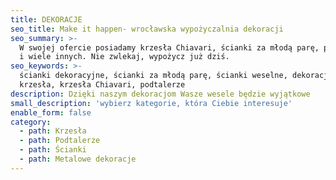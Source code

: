 ```yaml
---
title: DEKORACJE
seo_title: Make it happen- wrocławska wypożyczalnia dekoracji
seo_summary: >-
  W swojej ofercie posiadamy krzesła Chiavari, ścianki za młodą parę, podtalerze
  i wiele innych. Nie zwlekaj, wypożycz już dziś.
seo_keywords: >-
  ścianki dekoracyjne, ścianki za młodą parę, ścianki weselne, dekoracje,
  krzesła, krzesła Chiavari, podtalerze
description: Dzięki naszym dekoracjom Wasze wesele będzie wyjątkowe
small_description: 'wybierz kategorie, która Ciebie interesuje'
enable_form: false
category:
  - path: Krzesła
  - path: Podtalerze
  - path: Ścianki
  - path: Metalowe dekoracje
---
```


